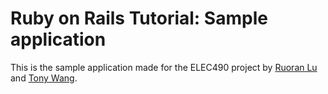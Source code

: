 # Ruby on Rails Tutorial: Sample application

This is the sample application made for the ELEC490 project by [Ruoran Lu](http://ca.linkedin.com/pub/ruoran-lu/66/44a/a46) and [Tony Wang](http://ca.linkedin.com/pub/tony-wang/49/121/721/). 